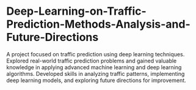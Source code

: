 # Deep-Learning-on-Traffic-Prediction-Methods-Analysis-and-Future-Directions
A project focused on traffic prediction using deep learning techniques. Explored real-world
traffic prediction problems and gained valuable knowledge in applying advanced machine learning and deep learning
algorithms. Developed skills in analyzing traffic patterns, implementing deep learning models, and exploring future directions
for improvement.

